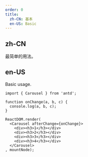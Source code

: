 ```yaml
---
order: 0
title:
  zh-CN: 基本
  en-US: Basic
---
```


## zh-CN

最简单的用法。

## en-US

Basic usage.

````__react
import { Carousel } from 'antd';

function onChange(a, b, c) {
  console.log(a, b, c);
}

ReactDOM.render(
  <Carousel afterChange={onChange}>
    <div><h3>1</h3></div>
    <div><h3>2</h3></div>
    <div><h3>3</h3></div>
    <div><h3>4</h3></div>
  </Carousel>
, mountNode);
````
